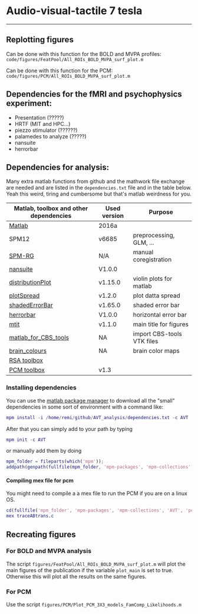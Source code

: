 # Audio-visual-tactile 7 tesla
---

## Replotting figures
Can be done with this function for the BOLD and MVPA profiles:
`code/figures/FeatPool/All_ROIs_BOLD_MVPA_surf_plot.m`

Can be done with this function for the PCM:
`code/figures/PCM/All_ROIs_BOLD_MVPA_surf_plot.m`

## Dependencies for the fMRI and psychophysics experiment:
- Presentation (?????)
- HRTF (MIT and HPC...)
- piezzo stimulator (??????)
- palamedes to analyze (?????)
- nansuite
- herrorbar

## Dependencies for analysis:

Many extra matlab functions from github and the mathwork file exchange are needed and are listed in the `dependencies.txt` file and in the table below. Yeah this weird, tiring and cumbersome but that's matlab weirdness for you.

| Matlab, toolbox and other dependencies                                                                                                            | Used version | Purpose                    |
|---------------------------------------------------------------------------------------------------------------------------------------------------|--------------|----------------------------|
| [Matlab](https://www.mathworks.com/products/matlab.html)                                                                                          | 2016a        |                            |
| SPM12                                                                                                                                             | v6685        | preprocessing, GLM, ...    |
| [SPM-RG](https://github.com/Remi-Gau/SPM-RG)                                                                                                      | N/A          | manual coregistration      |
| [nansuite](https://fr.mathworks.com/matlabcentral/fileexchange/6837-nan-suite)                                                                    | V1.0.0       |                            |
| [distributionPlot](https://fr.mathworks.com/matlabcentral/fileexchange/23661-violin-plots-for-plotting-multiple-distributions-distributionplot-m) | v1.15.0      | violin plots for matlab    |
| [plotSpread](https://fr.mathworks.com/matlabcentral/fileexchange/37105-plot-spread-points-beeswarm-plot)                                          | v1.2.0       | plot datta spread          |
| [shadedErrorBar](https://fr.mathworks.com/matlabcentral/fileexchange/26311-raacampbell-shadederrorbar)                                            | v1.65.0      | shaded error bar           |
| [herrorbar](https://fr.mathworks.com/matlabcentral/fileexchange/3963-herrorbar)                                                                   | V1.0.0       | horizontal error bar       |
| [mtit](https://fr.mathworks.com/matlabcentral/fileexchange/3218-mtit-a-pedestrian-major-title-creator)                                            | v1.1.0       | main title for figures     |
| [matlab_for_CBS_tools](https://github.com/Remi-Gau/matlab_for_cbs_tools)                                                                          | NA           | import CBS-tools VTK files |
| [brain_colours](https://github.com/CPernet/brain_colours)                                                                                         | NA           | brain color maps           |
| [RSA toolbox](https://github.com/rsagroup/rsatoolbox)  |   |   |
| [PCM toolbox](https://github.com/jdiedrichsen/pcm_toolbox)  | v1.3  |   |

### Installing dependencies

You can use the [matlab package manager](https://github.com/mobeets/mpm) to download all the "small" dependencies in some sort of environment with a command like:

```matlab
mpm install -i /home/remi/github/AVT_analysis/dependencies.txt -c AVT
```

After that you can simply add to your path by typing
```matlab
mpm init -c AVT
```

or manually add them by doing
```matlab
mpm_folder = fileparts(which('mpm'));
addpath(genpath(fullfile(mpm_folder, 'mpm-packages', 'mpm-collections', 'AVT')));
```

#### Compiling mex file for pcm
You might need to compile a a mex file to run the PCM if you are on a linux OS.

```matlab
cd(fullfile('mpm_folder', 'mpm-packages', 'mpm-collections', 'AVT', 'pcm_toolbox'))
mex traceABtrans.c
```

## Recreating figures

### For BOLD and MVPA analysis
The script `figures/FeatPool/All_ROIs_BOLD_MVPA_surf_plot.m` will plot the main figures of the publication if the variable `plot_main` is set to true. Otherwise this will plot all the results on the same figures.

### For PCM
Use the script `figures/PCM/Plot_PCM_3X3_models_FamComp_Likelihoods.m`

